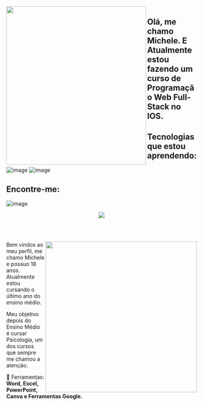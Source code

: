 <img align="left" width="370px" height="420px" src="https://github.com/michelejeske/michelejeske/assets/146946495/9e04c299-e5cb-4ec2-b24a-ba34cf4235c5">

## Olá, me chamo Michele. E Atualmente estou fazendo um curso de Programação Web Full-Stack no IOS.

## Tecnologias que estou aprendendo:
![image](https://github.com/michelejeske/michelejeske/assets/146946495/affebf55-80c5-4162-b13e-55a19dc6aa51)
![image](https://github.com/michelejeske/michelejeske/assets/146946495/15a89956-f83d-42e6-8d74-f6caf238eb59)

## Encontre-me:
![image](https://github.com/michelejeske/michelejeske/assets/146946495/cbf303e2-9ce2-4f0a-833d-faf76b7ba2b0)

</img>

<div align="center">

  
 <a href="https://github.com/MarquinCss/github-readme-stats"> <img align="center" src="https://github-readme-stats.vercel.app/api/top-langs/?username=michelejeske&layout=compact&theme=dark&hide_border=true" /></a> 





</img>

</div>

<br> <br>

<img src="https://raw.githubusercontent.com/MicaelliMedeiros/micaellimedeiros/master/image/computer-illustration.png" min-width="400px" max-width="400px" width="400px" align="right">

<p align="left"> 
Bem vindos ao meu perfil, me chamo Michele e possuo 18 anos. Atualmente estou cursando o último ano do ensino médio.
</p>

<p align="left">
 
  Meu objetivo depois do Ensino Médio é cursar Psicologia, um dos cursos que sempre me chamou a atenção.
</p>

<p align="left">
</p>

  💼 Ferramentas:  **Word, Excel, PowerPoint, Canva e Ferramentas Google.**


<p align="left">
